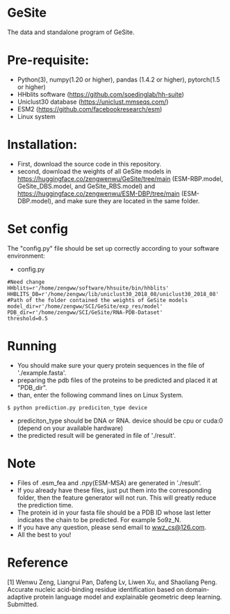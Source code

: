 # GeSite
The data and standalone program of GeSite.
# Pre-requisite:
- Python(3), numpy(1.20 or higher), pandas (1.4.2 or higher), pytorch(1.5 or higher)
- HHblits software (https://github.com/soedinglab/hh-suite)
- Uniclust30 database (https://uniclust.mmseqs.com/)
- ESM2 (https://github.com/facebookresearch/esm)
- Linux system
# Installation:
- First, download the source code in this repository.
- second, download the weights of all GeSite models in https://huggingface.co/zengwenwu/GeSite/tree/main (ESM-RBP.model, GeSite_DBS.model, and GeSite_RBS.model) and https://huggingface.co/zengwenwu/ESM-DBP/tree/main (ESM-DBP.model), and make sure they are located in the same folder.


# Set config
The "config.py" file should be set up correctly according to your software environment:

* config.py
 ``` 
#Need change
HHblits=r'/home/zengww/software/hhsuite/bin/hhblits'
HHBLITS_DB=r'/home/zengww/lib/uniclust30_2018_08/uniclust30_2018_08'
#Path of the folder contained the weights of GeSite models
model_dir=r'/home/zengww/SCI/GeSite/exp_res/model'
PDB_dir=r'/home/zengww/SCI/GeSite/RNA-PDB-Dataset'
threshold=0.5
 ```
 
 # Running
- You should make sure your query protein sequences in the file of './example.fasta'.
- preparing the pdb files of the proteins to be predicted and placed it at "PDB_dir".
- than, enter the following command lines on Linux System.
 ``` 
 $ python prediction.py prediciton_type device
```
- prediciton_type should be DNA or RNA. device should be cpu or cuda:0 (depend on your available hardware)
- the predicted result will be generated in file of './result'.
  
# Note
- Files of .esm_fea and .npy(ESM-MSA) are generated in './result'.
- If you already have these files, just put them into the corresponding folder, then the feature generator will not run. This will greatly reduce the prediction time.
- The protein id in your fasta file should be a PDB ID whose last letter indicates the chain to be predicted. For example 5o9z_N.
- If you have any question, please send email to wwz_cs@126.com.
- All the best to you!

# Reference
[1] Wenwu Zeng, Liangrui Pan, Dafeng Lv, Liwen Xu, and Shaoliang Peng. Accurate nucleic acid-binding residue identification based on domain-adaptive protein language model and explainable geometric deep learning. Submitted.
 

